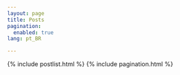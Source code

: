 ```yaml
---
layout: page
title: Posts
pagination:
  enabled: true
lang: pt_BR

---
```


{% include postlist.html %}
{% include pagination.html %}

